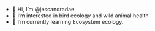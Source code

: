 - 👋 Hi, I’m @jescandradae
- 👀 I’m interested in bird ecology and wild animal health
- 🌱 I’m currently learning Ecosystem ecology.


<!---
jescandradae/jescandradae is a ✨ special ✨ repository because its `README.md` (this file) appears on your GitHub profile.
You can click the Preview link to take a look at your changes.
--->
